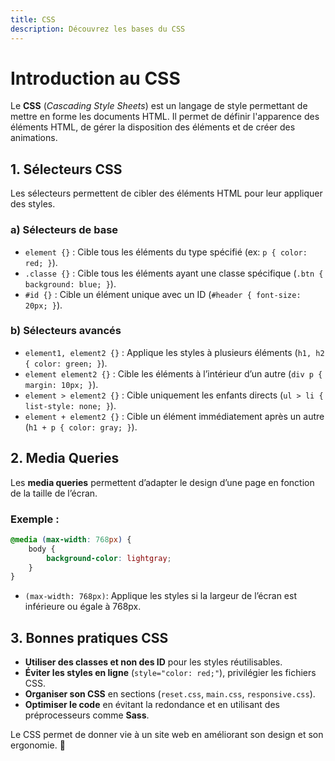 ```yaml
---
title: CSS
description: Découvrez les bases du CSS
---
```


# Introduction au CSS

Le **CSS** (_Cascading Style Sheets_) est un langage de style permettant de mettre en forme les documents HTML. Il permet de définir l'apparence des éléments HTML, de gérer la disposition des éléments et de créer des animations.

## 1. Sélecteurs CSS

Les sélecteurs permettent de cibler des éléments HTML pour leur appliquer des styles.

### a) Sélecteurs de base

-   `element {}` : Cible tous les éléments du type spécifié (ex: `p { color: red; }`).
-   `.classe {}` : Cible tous les éléments ayant une classe spécifique (`.btn { background: blue; }`).
-   `#id {}` : Cible un élément unique avec un ID (`#header { font-size: 20px; }`).

### b) Sélecteurs avancés

-   `element1, element2 {}` : Applique les styles à plusieurs éléments (`h1, h2 { color: green; }`).
-   `element element2 {}` : Cible les éléments à l’intérieur d’un autre (`div p { margin: 10px; }`).
-   `element > element2 {}` : Cible uniquement les enfants directs (`ul > li { list-style: none; }`).
-   `element + element2 {}` : Cible un élément immédiatement après un autre (`h1 + p { color: gray; }`).

## 2. Media Queries

Les **media queries** permettent d’adapter le design d’une page en fonction de la taille de l’écran.

### Exemple :

```css
@media (max-width: 768px) {
	body {
		background-color: lightgray;
	}
}
```

-   `(max-width: 768px)`: Applique les styles si la largeur de l’écran est inférieure ou égale à 768px.

## 3. Bonnes pratiques CSS

-   **Utiliser des classes et non des ID** pour les styles réutilisables.
-   **Éviter les styles en ligne** (`style="color: red;"`), privilégier les fichiers CSS.
-   **Organiser son CSS** en sections (`reset.css`, `main.css`, `responsive.css`).
-   **Optimiser le code** en évitant la redondance et en utilisant des préprocesseurs comme **Sass**.

Le CSS permet de donner vie à un site web en améliorant son design et son ergonomie. 🚀
